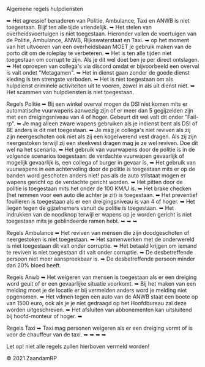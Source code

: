 Algemene regels hulpdiensten


➥ Het agressief benaderen van Politie, Ambulance, Taxi en ANWB is niet toegestaan. Blijf ten alle tijde vriendelijk.
➥ Het stelen van overheidsvoertuigen is niet toegestaan. Hieronder vallen de voertuigen van de Politie, Ambulance, ANWB, Rijkswaterstaat en Taxi.
➥ op het moment van het uitvoeren van een overheidsbaan MOET je gebruik maken van de porto dit om de roleplay te verbeteren.
➥ Het is ten alle tijden niet toegestaan om corrupt te zijn. Als je dit wel doet ben je per direct ontslagen.
➥ Het oproepen van collega's via discord omdat er bijvoorbeeld een overval is valt ondet "Metagamen".
➥ Het in dienst gaan zonder de goede dienst kleding is ten strengste verboden.
➥ Het is niet toegestaan om als hulpdienst criminele activiteiten uit te voeren, zowel in als uit dienst niet.
➥ Het scammen van hulpdiensten is niet toegestaan.

Regels Politie
➥ Bij een winkel overval mogen de DSI niet komen mits er automatische vuurwapens aanwezig zijn of er meer dan 5 gegijzelden zijn met een dreigingsniveau van 4 of hoger. Gebeurt dit wel valt dit onder "Fail-rp".
➥ Je mag alleen zware wapens gebruiken als je indienst bent als DSI of BE anders is dit niet toegestaan. ➥ Je mag je collega's niet reviven als zij zijn neergeschoten ook niet als zij een kogelwerend vest dragen. Als zij zijn neergestoken terwijl zij een steekvest dragen mag je ze wel reviven. Doe dit wel na het scenario.
➥ Het gebruik van vuurwapens door de politie is in de volgende scenarios toegestaan: de verdachte vuurwapen gevaarlijk of mogelijk gevaarlijk is, een collega of burger in gevaar is,
➥ Het gebruik van vuurwapens in een achtervoling door de politie is toegestaan mits er op de banden word geschoten anders niet! pas als de auto stilstaat mogen er wapens gericht op de verdachte gericht worden.
➥ Het pitten door de politie is toegestaan mits het onder de 100 KM/U is.
➥ Het brake checken (het remmen voor een auto die achter je zit) is toegestaan.
➥ Het preventief fouilleren is toegestaan als er een dreigingsniveau is van 4 of hoger.
➥ Het liegen tegen de gijzelnemers vanuit de politie is toegestaan.
➥ Het indrukken van de noodknop terwijl er wapens op je worden gericht is niet toegestaan mits je geblindeerde ramen hebt.
➥ ➥ ➥

Regels Ambulance
➥ Het reviven van mensen die zijn doodgeschoten of neergestoken is niet toegestaan.
➥ Het samenwerken met de onderwereld is niet toegestaan dit valt onder corruptie.
➥ Het betaald krijgen om iemand te reviven is niet toegestaan dit valt onder corruptie.
➥ De desbetreffende persoon niet meer aanspreekbaar is.
➥ De desbetreffende persoon minder dan 20% bloed heeft.

Regels Anwb
➥ Het weigeren van mensen is toegestaan als er een dreiging word geuit of er een gevaarlijke situatie voorkomt.
➥ Bij het maken van een melding moet je de locatie er bij vermelden anders word je melding niet opgenomen.
➥ Het vdmen tegen een auto van de ANWB staat een boete op van 1500 euro, ook als je je niet gedraagd op het Hoofdbureau zal deze worden uitgeschreven.
➥ Het afsluiten van abbonementen kan uitsluitend bij hoofd-monteur of hoger.
➥

Regels Taxi
➥ Taxi mag personen weigeren als er een dreiging vormt of is voor de chauffeur van de taxi.
➥ ➥ ➥ ➥

Let op! niet alle regels zullen hierboven vermeld worden!

© 2021 ZaandamRP
